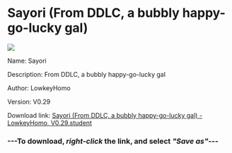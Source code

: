 # Sayori (From DDLC, a bubbly happy-go-lucky gal)

<img src = "https://raw.githubusercontent.com/Arbiter1223/Daigaku-Gurashi-Custom-Students/master/Students/Files/Sayori%20(From%20DDLC%2C%20a%20bubbly%20happy-go-lucky%20gal).png">

Name: Sayori

Description: From DDLC, a bubbly happy-go-lucky gal

Author: LowkeyHomo

Version: V0.29

Download link: <a href="https://raw.githubusercontent.com/Arbiter1223/Daigaku-Gurashi-Custom-Students/master/Students/Files/Sayori%20(From%20DDLC%2C%20a%20bubbly%20happy-go-lucky%20gal)%20-%20LowkeyHomo%2C%20V0.29.student">Sayori (From DDLC, a bubbly happy-go-lucky gal) - LowkeyHomo, V0.29.student</a>

### ---**To download, _right-click_ the link, and select _"Save as"_**---
